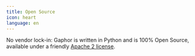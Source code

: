 ```yaml
---
title: Open Source
icon: heart
language: en
---
```


No vendor lock-in: Gaphor is written in Python and is 100% Open Source, available under a friendly [Apache 2 license](https://github.com/gaphor/gaphor/blob/main/LICENSE.txt).
